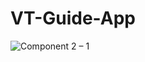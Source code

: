 # VT-Guide-App
![Component 2 – 1](https://user-images.githubusercontent.com/71784734/205997788-44cac26e-b9f0-42e6-8c42-20ea875b0cce.png)
